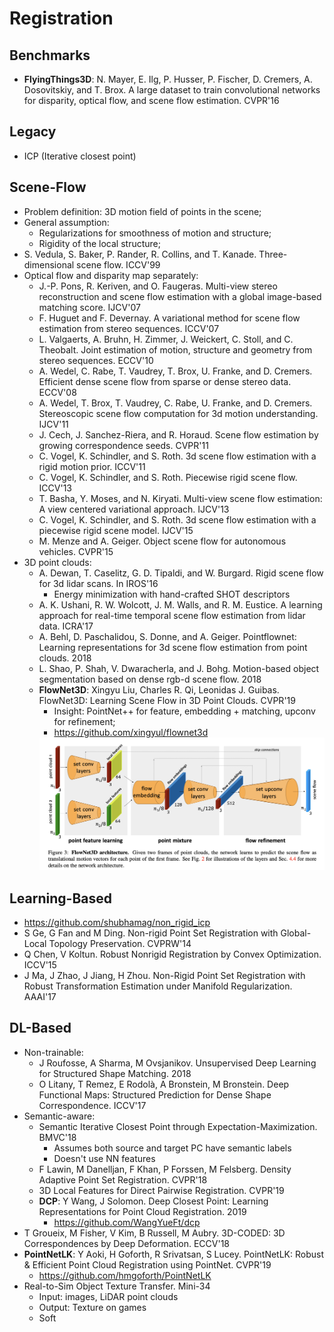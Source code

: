 # Registration

## Benchmarks
- **FlyingThings3D**: N. Mayer, E. Ilg, P. Husser, P. Fischer, D. Cremers, A. Dosovitskiy, and T. Brox. A large dataset to train convolutional networks for disparity, optical flow, and scene flow estimation. CVPR'16

## Legacy
- ICP (Iterative closest point)

## Scene-Flow
- Problem definition: 3D motion field of points in the scene;
- General assumption:
	- Regularizations for smoothness of motion and structure;
	- Rigidity of the local structure;
- S. Vedula, S. Baker, P. Rander, R. Collins, and T. Kanade. Three-dimensional scene flow. ICCV'99
- Optical flow and disparity map separately:
	- J.-P. Pons, R. Keriven, and O. Faugeras. Multi-view stereo reconstruction and scene flow estimation with a global image-based matching score. IJCV'07
	- F. Huguet and F. Devernay. A variational method for scene flow estimation from stereo sequences. ICCV'07
	- L. Valgaerts, A. Bruhn, H. Zimmer, J. Weickert, C. Stoll, and C. Theobalt. Joint estimation of motion, structure and geometry from stereo sequences. ECCV'10
	- A. Wedel, C. Rabe, T. Vaudrey, T. Brox, U. Franke, and D. Cremers. Efficient dense scene flow from sparse or dense stereo data. ECCV'08
	- A. Wedel, T. Brox, T. Vaudrey, C. Rabe, U. Franke, and D. Cremers. Stereoscopic scene flow computation for 3d motion understanding. IJCV'11
	- J. Cech, J. Sanchez-Riera, and R. Horaud. Scene flow estimation by growing correspondence seeds. CVPR'11
	- C. Vogel, K. Schindler, and S. Roth. 3d scene flow estimation with a rigid motion prior. ICCV'11
	- C. Vogel, K. Schindler, and S. Roth. Piecewise rigid scene flow. ICCV'13
	- T. Basha, Y. Moses, and N. Kiryati. Multi-view scene flow estimation: A view centered variational approach. IJCV'13
	- C. Vogel, K. Schindler, and S. Roth. 3d scene flow estimation with a piecewise rigid scene model. IJCV'15
	- M. Menze and A. Geiger. Object scene flow for autonomous vehicles. CVPR'15
- 3D point clouds:
	- A. Dewan, T. Caselitz, G. D. Tipaldi, and W. Burgard. Rigid scene flow for 3d lidar scans. In IROS'16
		- Energy minimization with hand-crafted SHOT descriptors
	-  A. K. Ushani, R. W. Wolcott, J. M. Walls, and R. M. Eustice. A learning approach for real-time temporal scene flow estimation from lidar data. ICRA'17
	- A. Behl, D. Paschalidou, S. Donne, and A. Geiger. Pointflownet: Learning representations for 3d scene flow estimation from point clouds. 2018
	- L. Shao, P. Shah, V. Dwaracherla, and J. Bohg. Motion-based object segmentation based on dense rgb-d scene flow. 2018
	- **FlowNet3D**: Xingyu Liu, Charles R. Qi, Leonidas J. Guibas. FlowNet3D: Learning Scene Flow in 3D Point Clouds. CVPR'19
		- Insight: PointNet++ for feature, embedding + matching, upconv for refinement;
		- https://github.com/xingyul/flownet3d
		<img src="/CV-3D/images/registration/flownet3d.png" alt="drawing" width="600"/>

## Learning-Based
- https://github.com/shubhamag/non_rigid_icp
- S Ge, G Fan and M Ding. Non-rigid Point Set Registration with Global-Local Topology Preservation. CVPRW'14
- Q Chen, V Koltun. Robust Nonrigid Registration by Convex Optimization. ICCV'15
- J Ma, J Zhao, J Jiang, H Zhou. Non-Rigid Point Set Registration with Robust Transformation Estimation under Manifold Regularization. AAAI'17

## DL-Based
- Non-trainable:
	- J Roufosse, A Sharma, M Ovsjanikov. Unsupervised Deep Learning for Structured Shape Matching. 2018 
	- O Litany, T Remez, E Rodolà, A Bronstein, M Bronstein. Deep Functional Maps: Structured Prediction for Dense Shape Correspondence. ICCV'17
- Semantic-aware:
	- Semantic Iterative Closest Point through Expectation-Maximization. BMVC'18
		- Assumes both source and target PC have semantic labels
		- Doesn't use NN features
	- F Lawin, M Danelljan, F Khan, P Forssen, M Felsberg. Density Adaptive Point Set Registration. CVPR'18
	- 3D Local Features for Direct Pairwise Registration. CVPR'19
	- **DCP**: Y Wang, J Solomon. Deep Closest Point: Learning Representations for Point Cloud Registration. 2019
		- https://github.com/WangYueFt/dcp
- T Groueix, M Fisher, V Kim, B Russell, M Aubry. 3D-CODED: 3D Correspondences by Deep Deformation. ECCV'18
- **PointNetLK**: Y Aoki, H Goforth, R Srivatsan, S Lucey. PointNetLK: Robust & Efficient Point Cloud Registration using PointNet. CVPR'19
	- https://github.com/hmgoforth/PointNetLK
- Real-to-Sim Object Texture Transfer. Mini-34
	- Input: images, LiDAR point clouds
	- Output: Texture on games
	- Soft
